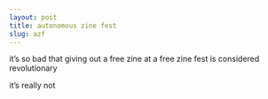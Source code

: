 ```yaml
---
layout: post
title: autonomous zine fest
slug: azf
---
```


it’s so bad that giving out a free zine at a free zine fest is considered revolutionary

it’s really not
